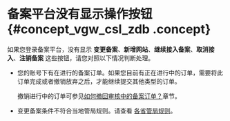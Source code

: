 # 备案平台没有显示操作按钮 {#concept_vgw_csl_zdb .concept}

如果您登录备案平台，没有显示 **变更备案**、**新增网站**、**继续接入备案**、**取消接入**、**注销备案** 这些按钮，请您对照以下情况判断处理。

-   您的账号下有在进行的备案订单。如果您目前有正在进行中的订单，需要将此订单完成或者撤销放弃之后，才能继续提交其他类型的订单。

    撤销进行中的订单可参见[如何撤回审核中的备案订单？](cn.zh-CN/常见问题/备案流程FAQ/备案审核FAQ.md#section_99v_7zc_x4f)章节。

-   变更备案条件不符合当地管局规则。请查看 [各省管局规则](https://beian.aliyun.com/#MapDataContainer)。

